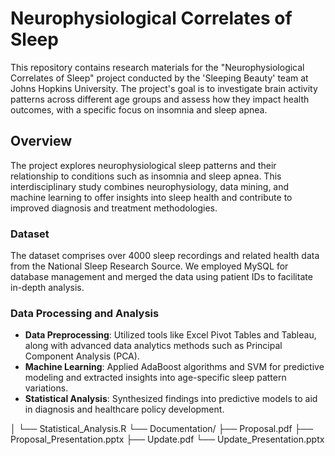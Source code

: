 # Neurophysiological Correlates of Sleep

This repository contains research materials for the "Neurophysiological Correlates of Sleep" project conducted by the 'Sleeping Beauty' team at Johns Hopkins University. The project's goal is to investigate brain activity patterns across different age groups and assess how they impact health outcomes, with a specific focus on insomnia and sleep apnea.

## Overview

The project explores neurophysiological sleep patterns and their relationship to conditions such as insomnia and sleep apnea. This interdisciplinary study combines neurophysiology, data mining, and machine learning to offer insights into sleep health and contribute to improved diagnosis and treatment methodologies.

### Dataset

The dataset comprises over 4000 sleep recordings and related health data from the National Sleep Research Source. We employed MySQL for database management and merged the data using patient IDs to facilitate in-depth analysis.

### Data Processing and Analysis

- **Data Preprocessing**: Utilized tools like Excel Pivot Tables and Tableau, along with advanced data analytics methods such as Principal Component Analysis (PCA).
- **Machine Learning**: Applied AdaBoost algorithms and SVM for predictive modeling and extracted insights into age-specific sleep pattern variations.
- **Statistical Analysis**: Synthesized findings into predictive models to aid in diagnosis and healthcare policy development.

│   └── Statistical_Analysis.R
└── Documentation/
    ├── Proposal.pdf
    ├── Proposal_Presentation.pptx
    ├── Update.pdf
    └── Update_Presentation.pptx
